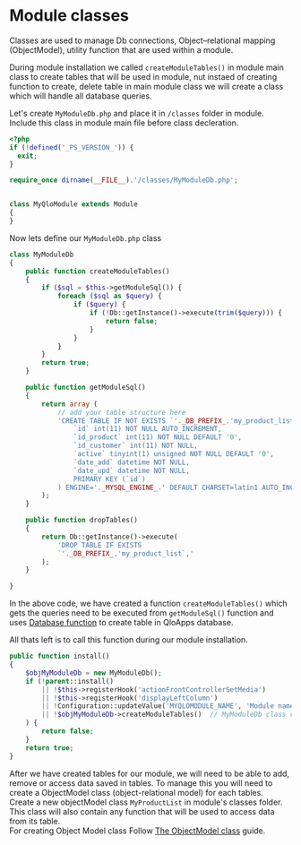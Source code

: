 # Module classes

Classes are used to manage Db connections, Object–relational mapping (ObjectModel), utility function that are used within a module.

During module installation we called `createModuleTables()` in module main class to create tables that will be used in module, nut instaed of creating function to create, delete table in main module class we will create a class which will handle all database queries.

Let's create `MyModuleDb.php` and place it in `/classes` folder in module. Include this class in module main file before class decleration.
```php
<?php
if (!defined('_PS_VERSION_')) {
  exit;
}

require_once dirname(__FILE__).'/classes/MyModuleDb.php';


class MyQloModule extends Module
{
}
```

Now lets define our `MyModuleDb.php` class

``` php
class MyModuleDb
{
    public function createModuleTables()
    {
        if ($sql = $this->getModuleSql()) {
            foreach ($sql as $query) {
                if ($query) {
                    if (!Db::getInstance()->execute(trim($query))) {
                        return false;
                    }
                }
            }
        }
        return true;
    }

    public function getModuleSql()
    {
        return array (
            // add your table structure here
            'CREATE TABLE IF NOT EXISTS `'._DB_PREFIX_.'my_product_list` (
                `id` int(11) NOT NULL AUTO_INCREMENT,
                `id_product` int(11) NOT NULL DEFAULT '0',
                `id_customer` int(11) NOT NULL,
	            `active` tinyint(1) unsigned NOT NULL DEFAULT '0',
                `date_add` datetime NOT NULL,
                `date_upd` datetime NOT NULL,
                PRIMARY KEY (`id`)
            ) ENGINE='._MYSQL_ENGINE_.' DEFAULT CHARSET=latin1 AUTO_INCREMENT=1 ;',
        );
    }

    public function dropTables()
    {
        return Db::getInstance()->execute(
            'DROP TABLE IF EXISTS
            `'._DB_PREFIX_.'my_product_list`,'
        );
    }

}
```
In the above code, we have created a function `createModuleTables()` which gets the queries need to be executed from `getModuleSql()` function and uses [Database function](../database/db-class) to create table in QloApps database.

All thats left is to call this function during our module installation.
```php
public function install()
{
    $objMyModuleDb = new MyModuleDb();
    if (!parent::install() 
        || !$this->registerHook('actionFrontControllerSetMedia') 
        || !$this->registerHook('displayLeftColumn') 
        || !Configuration::updateValue('MYQLOMODULE_NAME', 'Module name in configuration table') 
        || !$objMyModuleDb->createModuleTables()  // MyModuleDb class create table function called from module installation.
    ) {
        return false;
    }
    return true;
}
```

After we have created tables for our module, we will need to be able to add, remove or access data saved in tables. To manage this you will need to create a ObjectModel class (object-relational model) for each tables.<br>
Create a new objectModel class `MyProductList` in module's classes folder. This class will also contain any function that will be used to access data from its table.<br>
For creating Object Model class Follow [The ObjectModel class](../database/object-model-class) guide.

